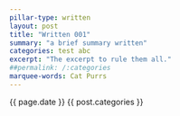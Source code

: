 ```yaml
---
pillar-type: written
layout: post
title: "Written 001"
summary: "a brief summary written"
categories: test abc
excerpt: "The excerpt to rule them all."
##permalink: /:categories
marquee-words: Cat Purrs
---
```

{{ page.date }} {{ post.categories }}